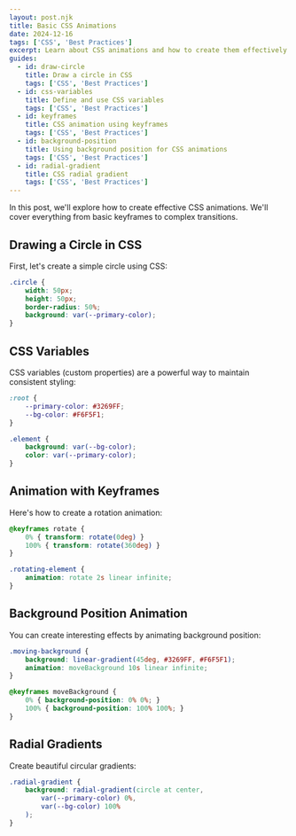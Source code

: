 ```yaml
---
layout: post.njk
title: Basic CSS Animations
date: 2024-12-16
tags: ['CSS', 'Best Practices']
excerpt: Learn about CSS animations and how to create them effectively.
guides:
  - id: draw-circle
    title: Draw a circle in CSS
    tags: ['CSS', 'Best Practices']
  - id: css-variables
    title: Define and use CSS variables
    tags: ['CSS', 'Best Practices']
  - id: keyframes
    title: CSS animation using keyframes
    tags: ['CSS', 'Best Practices']
  - id: background-position
    title: Using background position for CSS animations
    tags: ['CSS', 'Best Practices']
  - id: radial-gradient
    title: CSS radial gradient
    tags: ['CSS', 'Best Practices']
---
```


In this post, we'll explore how to create effective CSS animations. We'll cover everything from basic keyframes to complex transitions.

## Drawing a Circle in CSS

First, let's create a simple circle using CSS:

```css
.circle {
    width: 50px;
    height: 50px;
    border-radius: 50%;
    background: var(--primary-color);
}
```

## CSS Variables

CSS variables (custom properties) are a powerful way to maintain consistent styling:

```css
:root {
    --primary-color: #3269FF;
    --bg-color: #F6F5F1;
}

.element {
    background: var(--bg-color);
    color: var(--primary-color);
}
```

## Animation with Keyframes

Here's how to create a rotation animation:

```css
@keyframes rotate {
    0% { transform: rotate(0deg) }
    100% { transform: rotate(360deg) }
}

.rotating-element {
    animation: rotate 2s linear infinite;
}
```

## Background Position Animation

You can create interesting effects by animating background position:

```css
.moving-background {
    background: linear-gradient(45deg, #3269FF, #F6F5F1);
    animation: moveBackground 10s linear infinite;
}

@keyframes moveBackground {
    0% { background-position: 0% 0%; }
    100% { background-position: 100% 100%; }
}
```

## Radial Gradients

Create beautiful circular gradients:

```css
.radial-gradient {
    background: radial-gradient(circle at center,
        var(--primary-color) 0%,
        var(--bg-color) 100%
    );
}
